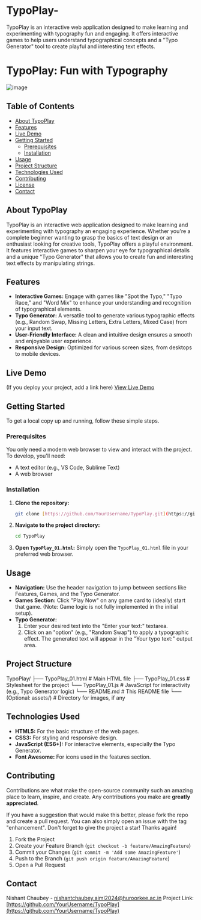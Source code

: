 # TypoPlay-
TypoPlay is an interactive web application designed to make learning and experimenting with typography fun and engaging. It offers interactive games to help users understand typographical concepts and a "Typo Generator" tool to create playful and interesting text effects. 
# TypoPlay: Fun with Typography

![image](https://github.com/user-attachments/assets/4cd907fe-cf7c-460f-944a-795e45f8937a)


## Table of Contents

* [About TypoPlay](#about-typoplay)
* [Features](#features)
* [Live Demo](#live-demo)
* [Getting Started](#getting-started)
    * [Prerequisites](#prerequisites)
    * [Installation](#installation)
* [Usage](#usage)
* [Project Structure](#project-structure)
* [Technologies Used](#technologies-used)
* [Contributing](#contributing)
* [License](#license)
* [Contact](#contact)

## About TypoPlay

TypoPlay is an interactive web application designed to make learning and experimenting with typography an engaging experience. Whether you're a complete beginner wanting to grasp the basics of text design or an enthusiast looking for creative tools, TypoPlay offers a playful environment. It features interactive games to sharpen your eye for typographical details and a unique "Typo Generator" that allows you to create fun and interesting text effects by manipulating strings.

## Features

* **Interactive Games:** Engage with games like "Spot the Typo," "Typo Race," and "Word Mix" to enhance your understanding and recognition of typographical elements.
* **Typo Generator:** A versatile tool to generate various typographic effects (e.g., Random Swap, Missing Letters, Extra Letters, Mixed Case) from your input text.
* **User-Friendly Interface:** A clean and intuitive design ensures a smooth and enjoyable user experience.
* **Responsive Design:** Optimized for various screen sizes, from desktops to mobile devices.

## Live Demo

(If you deploy your project, add a link here)
[View Live Demo](YOUR_LIVE_DEMO_URL_HERE)

## Getting Started

To get a local copy up and running, follow these simple steps.

### Prerequisites

You only need a modern web browser to view and interact with the project.
To develop, you'll need:
* A text editor (e.g., VS Code, Sublime Text)
* A web browser

### Installation

1.  **Clone the repository:**
    ```bash
    git clone [https://github.com/YourUsername/TypoPlay.git](https://github.com/YourUsername/TypoPlay.git)
    ```
2.  **Navigate to the project directory:**
    ```bash
    cd TypoPlay
    ```
3.  **Open `TypoPlay_01.html`:** Simply open the `TypoPlay_01.html` file in your preferred web browser.

## Usage

* **Navigation:** Use the header navigation to jump between sections like Features, Games, and the Typo Generator.
* **Games Section:** Click "Play Now" on any game card to (ideally) start that game. (Note: Game logic is not fully implemented in the initial setup).
* **Typo Generator:**
    1.  Enter your desired text into the "Enter your text:" textarea.
    2.  Click on an "option" (e.g., "Random Swap") to apply a typographic effect. The generated text will appear in the "Your typo text:" output area.

## Project Structure
TypoPlay/
├── TypoPlay_01.html  # Main HTML file
├── TypoPlay_01.css   # Stylesheet for the project
└── TypoPlay_01.js    # JavaScript for interactivity (e.g., Typo Generator logic)
└── README.md         # This README file
└── (Optional: assets/) # Directory for images, if any


## Technologies Used

* **HTML5:** For the basic structure of the web pages.
* **CSS3:** For styling and responsive design.
* **JavaScript (ES6+):** For interactive elements, especially the Typo Generator.
* **Font Awesome:** For icons used in the features section.

## Contributing

Contributions are what make the open-source community such an amazing place to learn, inspire, and create. Any contributions you make are **greatly appreciated**.

If you have a suggestion that would make this better, please fork the repo and create a pull request. You can also simply open an issue with the tag "enhancement".
Don't forget to give the project a star! Thanks again!

1.  Fork the Project
2.  Create your Feature Branch (`git checkout -b feature/AmazingFeature`)
3.  Commit your Changes (`git commit -m 'Add some AmazingFeature'`)
4.  Push to the Branch (`git push origin feature/AmazingFeature`)
5.  Open a Pull Request

## Contact

Nishant Chaubey - nishantchaubey.aiml2024@huroorkee.ac.in
Project Link: [https://github.com/YourUsername/TypoPlay](https://github.com/YourUsername/TypoPlay)
